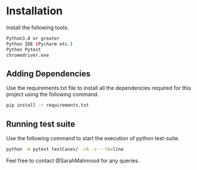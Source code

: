 


# Installation

Install the following tools:
```bash
Python3.8 or greater
Python IDE (Pycharm etc.)
Python Pytest
chromedriver.exe
```




## Adding Dependencies
Use the requirements.txt file to install all the dependencies required for this project using the following command.
```bash
pip install -r requirements.txt
```
## Running test suite
Use the following command to start the execution of python test-suite.
```bash
python -m pytest testCases/ -rA -v --tb=line
```
Feel free to contact @SarahMahmood for any queries.
